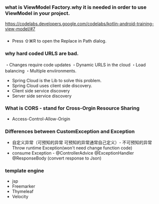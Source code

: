 ### what is ViewModel Factory.why it is needed in order to use ViewModel in your project.
https://codelabs.developers.google.com/codelabs/kotlin-android-training-view-model/#7


### 
 - Press ⇧⌘R to open the Replace in Path dialog.


### why hard coded URLS are bad.
・Changes require code updates
・Dynamic URLS in the cloud
・Load balancing
・Multiple enviironments.

 - Spring Cloud is the Lib to solve this problem.
 - Spring Cloud uses client side discovery.
 - Client side service discovery
 - Server side service discovery
### What is CORS - stand for Cross-Orgin Resource Sharing 
 - Access-Control-Allow-Origin
### Differences between CustomException and Exception 
 - 自定义异常（可预知的异常 可预知的异常通常自己定义）- 不可预知的异常 Throw runtime Exception(won't need change function code) 
 - consume Exception - @ControllerAdvice @ExceptionHandler @ResponseBody (convert response to Json)
### template engine
 - jsp
 - Freemarker
 - Thymeleaf
 - Velocity
